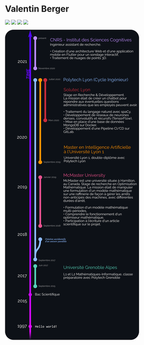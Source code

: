 # Valentin Berger

[![](https://img.shields.io/badge/LinkedIn-Valentin_Berger-0A66C2?style=flat&logo=linkedin&logoColor=white)](https://www.linkedin.com/in/valentinberger/) ![](https://img.shields.io/badge/Skype-Valentin.berger-00ACEE?style=flat&logo=skype&logoColor=white) [![](https://img.shields.io/badge/GitHub-Cynnexis-7D007B?style=flat&logo=github&logoColor=white)](https://github.com/Cynnexis) [![](https://img.shields.io/badge/GitLab-Cynnexis-FC6D26?style=flat&logo=gitlab&logoColor=white)](https://gitlab.com/Cynnexis)

![Timeline](res/img/timeline.png)

